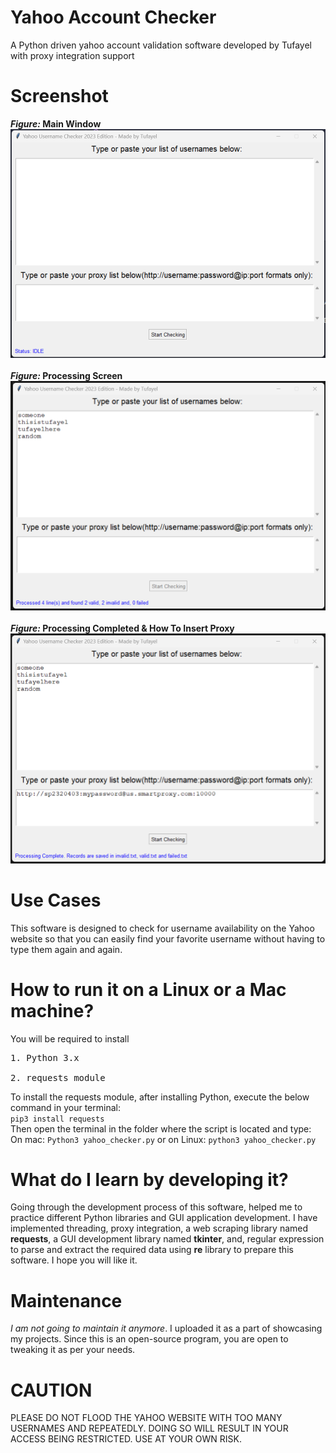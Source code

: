# Yahoo Account Checker
A Python driven yahoo account validation software developed by Tufayel with proxy integration support

# Screenshot
<b><i>Figure:</i> Main Window</b><br>
<img src="https://raw.githubusercontent.com/TufayelLUS/Yahoo-Account-Checker/main/Sample.png" /><br><br>
<b><i>Figure:</i> Processing Screen</b><br>
<img src="https://raw.githubusercontent.com/TufayelLUS/Yahoo-Account-Checker/main/Sample2.png" /><br><br>
<b><i>Figure:</i> Processing Completed & How To Insert Proxy</b><br>
<img src="https://raw.githubusercontent.com/TufayelLUS/Yahoo-Account-Checker/main/Sample3.png" /><br>

# Use Cases
This software is designed to check for username availability on the Yahoo website so that you can easily find your favorite username without having to type them again and again.

# How to run it on a Linux or a Mac machine?
You will be required to install
<pre>
1. Python 3.x<br>
2. requests module
</pre>

To install the requests module, after installing Python, execute the below command in your terminal:<br>
<code>pip3 install requests</code>
<br>
Then open the terminal in the folder where the script is located and type:
On mac: <code>Python3 yahoo_checker.py</code>
or on Linux: <code>python3 yahoo_checker.py</code>

# What do I learn by developing it?
Going through the development process of this software, helped me to practice different Python libraries and GUI application development. I have implemented threading, proxy integration, a web scraping library named <b>requests</b>, a GUI development library named <b>tkinter</b>, and, regular expression to parse and extract the required data using <b>re</b> library to prepare this software. I hope you will like it.

# Maintenance
<i>I am not going to maintain it anymore</i>. I uploaded it as a part of showcasing my projects. Since this is an open-source program, you are open to tweaking it as per your needs.

# CAUTION
PLEASE DO NOT FLOOD THE YAHOO WEBSITE WITH TOO MANY USERNAMES AND REPEATEDLY. DOING SO WILL RESULT IN YOUR ACCESS BEING RESTRICTED. USE AT YOUR OWN RISK.
